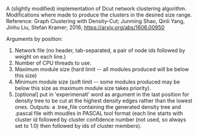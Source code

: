 A (slightly modified) implementation of Dcut network clustering algorithm. Modifications where made to produce the clusters in the desired size range.
Reference: Graph Clustering with Density-Cut; Junming Shao, Qinli Yang, Jinhu Liu, Stefan Kramer; 2016; https://arxiv.org/abs/1606.00950

Arguments by position:
1. Network file (no header, tab-separated, a pair of node ids followed by weight on each line.)
2. Number of CPU threads to use.
3. Maximum module size (hard limit --  all modules produced will be below this size)
4. Minimum module size (soft limit -- some modules produced may be below this size as maximum module size takes priority).
5. [optional] put in 'experimenatl' word as argument in the last position for density tree to be cut at the highest density edges rather than the lowest ones.
Outputs: a .tree_file containing the generated density tree and .pascal file with moudles in PASCAL tool format (each line starts with cluster id followed by cluster confidence number (not used, so always set to 1.0) then followed by ids of cluster members).
